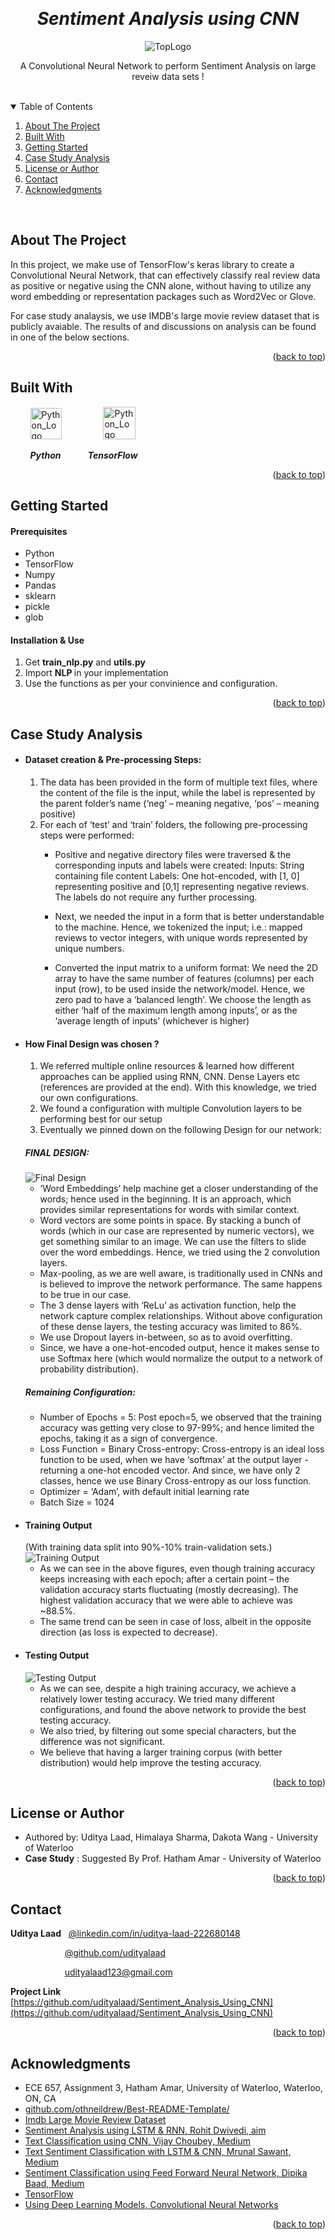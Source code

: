 <!-- Reference:
https://github.com/othneildrew/Best-README-Template -->
<a name="readme-top"></a>


<!-- PROJECT LOGO -->
<br />
<div align="center">
  <h1 align="center"><i> Sentiment Analysis using CNN </i></h1>

  <img src="Read_Me_Content/TopLogo.png" alt="TopLogo">
  
  <p align="center">
    A Convolutional Neural Network to perform Sentiment Analysis on large reveiw data sets !
  </p>
</div>

<br>

<!-- TABLE OF CONTENTS -->
<details open>
  <summary>Table of Contents</summary>
  <ol>
    <li><a href="#about-the-project">About The Project</a></li>
    <li><a href="#built-with">Built With</a></li>
    <li><a href="#getting-started">Getting Started</a></li>
    <li><a href="#case-study-analysis">Case Study Analysis</a></li>
    <li><a href="#license-or-author">License or Author</a></li>
    <li><a href="#contact">Contact</a></li>
    <li><a href="#acknowledgments">Acknowledgments</a></li>
  </ol>
</details>

<br>

<!-- ABOUT THE PROJECT -->
## About The Project
  In this project, we make use of TensorFlow's keras library to create a Convolutional Neural Network, that can effectively classify real review data as positive or negative using the CNN alone, without having to utilize any word embedding or representation packages such as Word2Vec or Glove.

  For case study analaysis, we use IMDB's large movie review dataset that is publicly avaiable. The results of and discussions on analysis can be found in one of the below sections.

  <p align="right">(<a href="#readme-top">back to top</a>)</p>



## Built With
  &nbsp; &nbsp; &nbsp; &nbsp; <img src="Read_Me_Content/Tech/Python.JPG" alt="Python_Logo" width="50"> &nbsp; &nbsp; &nbsp; &nbsp; &nbsp; &nbsp; &nbsp; &nbsp; <img src="Read_Me_Content/Tech/TensorFlow.JPG" alt="Python_Logo" width="52" > &nbsp; &nbsp;

  &nbsp; &nbsp; &nbsp; &nbsp; <b><i> Python</i></b> &nbsp; &nbsp; &nbsp; &nbsp; &nbsp; <b><i> TensorFlow </i></b>

  <p align="right">(<a href="#readme-top">back to top</a>)</p>



<!-- GETTING STARTED -->
## Getting Started
  #### Prerequisites
  * Python
  * TensorFlow
  * Numpy
  * Pandas
  * sklearn
  * pickle
  * glob

  #### Installation & Use
  1. Get <b>train_nlp.py</b> and <b>utils.py</b>
  2. Import <b>NLP </b> in your implementation
  3. Use the functions as per your convinience and configuration.

  <p align="right">(<a href="#readme-top">back to top</a>)</p>



<!-- USAGE EXAMPLES -->
## Case Study Analysis
  * #### Dataset creation & Pre-processing Steps:
    1. The data has been provided in the form of multiple text files, where the content of the file is the input, while the label is represented by the parent folder’s name (‘neg’ – meaning negative, ‘pos’ – meaning positive)
    2. For each of ‘test’ and ‘train’ folders, the following pre-processing steps were performed:
       * Positive and negative directory files were traversed & the corresponding inputs and labels were created:
          Inputs: String containing file content
          Labels: One hot-encoded, with [1, 0] representing positive and [0,1] representing negative reviews.
          The labels do not require any further processing.

       * Next, we needed the input in a form that is better understandable to the machine. Hence, we tokenized the input; i.e.: mapped reviews to vector integers, with unique words represented by unique numbers.
       * Converted the input matrix to a uniform format: We need the 2D array to have the same number of features (columns) per each input (row), to be used inside the network/model. Hence, we zero pad to have a ‘balanced length’.
        We choose the length as either ‘half of the maximum length among inputs’, or as the ‘average length of inputs’ (whichever is higher)

  <spacer type="vertical" height="4" width="2"></spacer>
  
  * #### How Final Design was chosen ?
    1. We referred multiple online resources & learned how different approaches can be applied using RNN, CNN.
      Dense Layers etc (references are provided at the end). With this knowledge, we tried our own configurations.
    2. We found a configuration with multiple Convolution layers to be performing best for our setup
    3. Eventually we pinned down on the following Design for our network:

    ##### FINAL DESIGN:
    <img src="Read_Me_Content/Case_Study/Final_Design.jpg" alt="Final Design">

    * ‘Word Embeddings’ help machine get a closer understanding of the words; hence used in the beginning. It is an approach, which provides similar representations for words with similar context.
    * Word vectors are some points in space. By stacking a bunch of words (which in our case are represented by numeric vectors), we get something similar to an image. We can use the filters to slide over the word embeddings. Hence, we tried using the 2 convolution layers.
    * Max-pooling, as we are well aware, is traditionally used in CNNs and is believed to improve the network performance. The same happens to be true in our case.
    * The 3 dense layers with ‘ReLu’ as activation function, help the network capture complex relationships. Without above configuration of these dense layers, the testing accuracy was limited to 86%.
    * We use Dropout layers in-between, so as to avoid overfitting.
    * Since, we have a one-hot-encoded output, hence it makes sense to use Softmax here (which would normalize the output to a network of probability distribution).

    ##### Remaining Configuration:
    * Number of Epochs = 5: Post epoch=5, we observed that the training accuracy was getting very close to 97-99%; and hence limited the epochs, taking it as a sign of convergence.
    * Loss Function = Binary Cross-entropy: Cross-entropy is an ideal loss function to be used, when we have ‘softmax’ at the output layer - returning a one-hot encoded vector. And since, we have only 2 classes, hence we use Binary Cross-entropy as our loss function.
    * Optimizer = ‘Adam’, with default initial learning rate
    * Batch Size = 1024

  <spacer type="vertical" height="4" width="2"></spacer>

  * #### Training Output
    (With training data split into 90%-10% train-validation sets.)
    <img src="Read_Me_Content/Case_Study/Training_Output.jpg" alt="Training Output">
    * As we can see in the above figures, even though training accuracy keeps increasing with each epoch; after a certain point – the validation accuracy starts fluctuating (mostly decreasing). The highest validation accuracy that we were able to achieve was ~88.5%.
    * The same trend can be seen in case of loss, albeit in the opposite direction (as loss is expected to decrease).

  <spacer type="vertical" height="4" width="2"></spacer>

  * #### Testing Output
    <img src="Read_Me_Content/Case_Study/Testing_Output.jpg" alt="Testing Output">
    
    * As we can see, despite a high training accuracy, we achieve a relatively lower testing accuracy. We tried many different configurations, and found the above network to provide the best testing accuracy.
    * We also tried, by filtering out some special characters, but the difference was not significant.
    * We believe that having a larger training corpus (with better distribution) would help improve the testing
accuracy.

  <p align="right">(<a href="#readme-top">back to top</a>)</p>

<!-- LICENSE -->
## License or Author
  * Authored by: Uditya Laad, Himalaya Sharma, Dakota Wang - University of Waterloo
  * <b> Case Study</b> : Suggested By Prof. Hatham Amar - University of Waterloo

  <p align="right">(<a href="#readme-top">back to top</a>)</p>



<!-- CONTACT -->
## Contact
  <b>Uditya Laad</b> &nbsp; [@linkedin.com/in/uditya-laad-222680148](https://www.linkedin.com/in/uditya-laad-222680148/)
  
  &nbsp; &nbsp; &nbsp; &nbsp; &nbsp; &nbsp; &nbsp; &nbsp; &nbsp; &nbsp; &nbsp; [@github.com/udityalaad](https://github.com/udityalaad)
  
  &nbsp; &nbsp; &nbsp; &nbsp; &nbsp; &nbsp; &nbsp; &nbsp; &nbsp; &nbsp; &nbsp; udityalaad123@gmail.com

  <b>Project Link</b> &nbsp; [https://github.com/udityalaad/Sentiment_Analysis_Using_CNN](https://github.com/udityalaad/Sentiment_Analysis_Using_CNN)

  <p align="right">(<a href="#readme-top">back to top</a>)</p>



<!-- ACKNOWLEDGMENTS -->
## Acknowledgments
  * ECE 657, Assignment 3, Hatham Amar, University of Waterloo, Waterloo, ON, CA
  * [github.com/othneildrew/Best-README-Template/](https://github.com/othneildrew/Best-README-Template)
  * [Imdb Large Movie Review Dataset](http://ai.stanford.edu/~amaas/data/sentiment/)
  * [Sentiment Analysis using LSTM & RNN, Rohit Dwivedi, aim](https://analyticsindiamag.com/how-to-implement-lstm-rnn-network-for-sentiment-analysis/)
  * [Text Classification using CNN, Vijay Choubey, Medium](https://medium.com/voice-tech-podcast/text-classification-using-cnn-9ade8155dfb9)
  * [Text Sentiment Classification with LSTM & CNN, Mrunal Sawant, Medium](https://medium.com/@mrunal68/text-sentiments-classification-with-cnn-and-lstm-f92652bc29fd)
  * [Sentiment Classification using Feed Forward Neural Network, Dipika Baad, Medium](https://medium.com/swlh/sentiment-classification-using-feed-forwardneural-network-in-pytorch-655811a0913f)
  * [TensorFlow](https://www.tensorflow.org/)
  * [Using Deep Learning Models, Convolutional Neural Networks](https://docs.ecognition.com/Resources/Images/ECogUsr/UG_CNN_scheme.png)

  <p align="right">(<a href="#readme-top">back to top</a>)</p>
